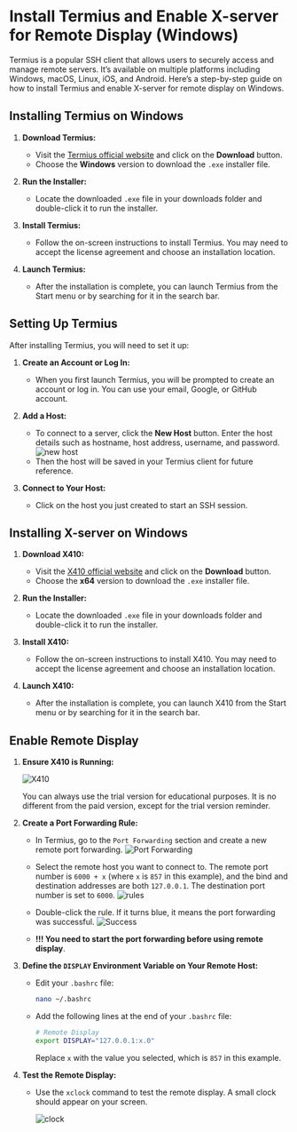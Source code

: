 # Install Termius and Enable X-server for Remote Display (Windows)

Termius is a popular SSH client that allows users to securely access and manage remote servers. It’s available on multiple platforms including Windows, macOS, Linux, iOS, and Android. Here’s a step-by-step guide on how to install Termius and enable X-server for remote display on Windows.

## Installing Termius on Windows

1. **Download Termius:**
   - Visit the [Termius official website](https://termius.com/) and click on the **Download** button.
   - Choose the **Windows** version to download the `.exe` installer file.

2. **Run the Installer:**
   - Locate the downloaded `.exe` file in your downloads folder and double-click it to run the installer.

3. **Install Termius:**
   - Follow the on-screen instructions to install Termius. You may need to accept the license agreement and choose an installation location.

4. **Launch Termius:**
   - After the installation is complete, you can launch Termius from the Start menu or by searching for it in the search bar.

## Setting Up Termius

After installing Termius, you will need to set it up:

1. **Create an Account or Log In:**
   - When you first launch Termius, you will be prompted to create an account or log in. You can use your email, Google, or GitHub account.

2. **Add a Host:**
   - To connect to a server, click the **New Host** button. Enter the host details such as hostname, host address, username, and password.
   ![new host](/imgs/2024-08-26-17-08-29.png)
   - Then the host will be saved in your Termius client for future reference.

3. **Connect to Your Host:**
   - Click on the host you just created to start an SSH session.

## Installing X-server on Windows

1. **Download X410:**
   - Visit the [X410 official website](https://x410.dev/) and click on the **Download** button.
   - Choose the **x64** version to download the `.exe` installer file.

2. **Run the Installer:**
   - Locate the downloaded `.exe` file in your downloads folder and double-click it to run the installer.

3. **Install X410:**
   - Follow the on-screen instructions to install X410. You may need to accept the license agreement and choose an installation location.

4. **Launch X410:**
   - After the installation is complete, you can launch X410 from the Start menu or by searching for it in the search bar.

## Enable Remote Display

1. **Ensure X410 is Running:**

   ![X410](/imgs/2024-08-26-17-40-20.png)
   
   You can always use the trial version for educational purposes. It is no different from the paid version, except for the trial version reminder.

2. **Create a Port Forwarding Rule:**
   - In Termius, go to the `Port Forwarding` section and create a new remote port forwarding.
    ![Port Forwarding](/imgs/2024-08-26-17-18-32.png)

   - Select the remote host you want to connect to. The remote port number is `6000 + x` (where `x` is `857` in this example), and the bind and destination addresses are both `127.0.0.1`. The destination port number is set to `6000`.
    ![rules](/imgs/2024-08-26-17-22-48.png)

   - Double-click the rule. If it turns blue, it means the port forwarding was successful.
    ![Success](/imgs/2024-08-26-17-31-44.png)

   - **!!! You need to start the port forwarding before using remote display**.

3. **Define the `DISPLAY` Environment Variable on Your Remote Host:**
   - Edit your `.bashrc` file:
     ```bash
     nano ~/.bashrc
     ```

   - Add the following lines at the end of your `.bashrc` file:
     ```bash
     # Remote Display
     export DISPLAY="127.0.0.1:x.0"
     ```
     Replace `x` with the value you selected, which is `857` in this example.

4. **Test the Remote Display:**
   - Use the `xclock` command to test the remote display. A small clock should appear on your screen.

     ![clock](2024-08-26-17-44-00.png)
